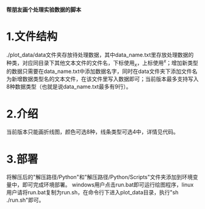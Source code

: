 __帮朋友画个处理实验数据的脚本__
# 1.文件结构
./plot_data/data文件夹存放待处理数据，其中data_name.txt里存放处理数据的种类，对应同目录下其他文本文件的文件名，下标使用$_x$，上标使用$^x$；增加新类型的数据只需要在data_name.txt中添加数据名字，同时在data文件夹下添加文件名为新增数据类型名的文本文件，在该文件里写入数据即可；当前版本最多支持写入8种数据类型（也就是说data_name.txt最多有9行）。

# 2.介绍
当前版本只能画折线图，颜色可选8种，线条类型可选4中，详情见代码。

# 3.部署
将解压后的"解压路径/Python"和"解压路径/Python/Scripts"文件夹添加到环境变量中，即可完成环境部署。
windows用户点击run.bat即可运行绘图程序，linux用户请将run.bat复制为run.sh，在命令行下进入plot_data目录，执行"sh ./run.sh"即可。
